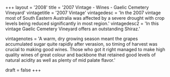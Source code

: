 +++
layout = '2008'
title = '2007 Vintage - Wines - Gaelic Cemetery Vineyard'
vintagetitle = '2007 Vintage'
vintagedesc = 'In the 2007 vintage most of South Eastern Australia was affected by a severe drought with crop levels being reduced significantly in most region.'
vintagedesc2 = 'In this vintage Gaelic Cemetery Vineyard offers an outstanding Shiraz.'


vintagenotes = 'A warm, dry growing season meant the grapes accumulated sugar quite rapidly after verasion, so timing of harvest was crucial to making good wines. Those who got it right managed to make high quality wines of great colour and backbone that retained good levels of natural acidity as well as plenty of mid palate flavor.'

draft = false
+++
